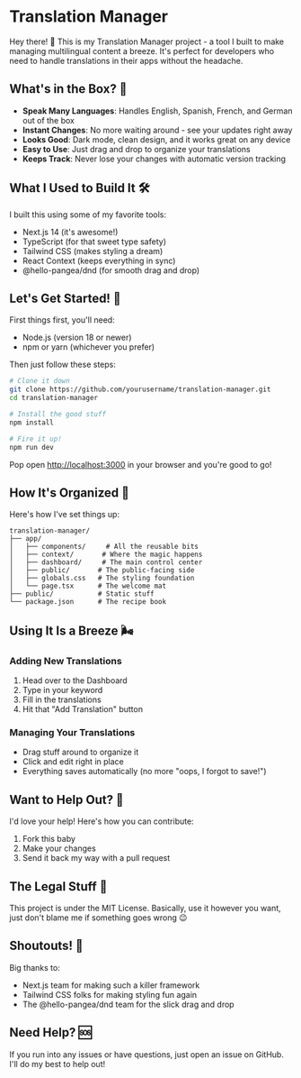 # Translation Manager

Hey there! 👋 This is my Translation Manager project - a tool I built to make managing multilingual content a breeze. It's perfect for developers who need to handle translations in their apps without the headache.

## What's in the Box? 🎁

- **Speak Many Languages**: Handles English, Spanish, French, and German out of the box
- **Instant Changes**: No more waiting around - see your updates right away
- **Looks Good**: Dark mode, clean design, and it works great on any device
- **Easy to Use**: Just drag and drop to organize your translations
- **Keeps Track**: Never lose your changes with automatic version tracking

## What I Used to Build It 🛠️

I built this using some of my favorite tools:

- Next.js 14 (it's awesome!)
- TypeScript (for that sweet type safety)
- Tailwind CSS (makes styling a dream)
- React Context (keeps everything in sync)
- @hello-pangea/dnd (for smooth drag and drop)

## Let's Get Started! 🚀

First things first, you'll need:

- Node.js (version 18 or newer)
- npm or yarn (whichever you prefer)

Then just follow these steps:

```bash
# Clone it down
git clone https://github.com/yourusername/translation-manager.git
cd translation-manager

# Install the good stuff
npm install

# Fire it up!
npm run dev
```

Pop open [http://localhost:3000](http://localhost:3000) in your browser and you're good to go!

## How It's Organized 📁

Here's how I've set things up:

```
translation-manager/
├── app/
│   ├── components/     # All the reusable bits
│   ├── context/       # Where the magic happens
│   ├── dashboard/     # The main control center
│   ├── public/       # The public-facing side
│   ├── globals.css   # The styling foundation
│   └── page.tsx      # The welcome mat
├── public/           # Static stuff
└── package.json      # The recipe book
```

## Using It Is a Breeze 🌬️

### Adding New Translations

1. Head over to the Dashboard
2. Type in your keyword
3. Fill in the translations
4. Hit that "Add Translation" button

### Managing Your Translations

- Drag stuff around to organize it
- Click and edit right in place
- Everything saves automatically (no more "oops, I forgot to save!")

## Want to Help Out? 🤝

I'd love your help! Here's how you can contribute:

1. Fork this baby
2. Make your changes
3. Send it back my way with a pull request

## The Legal Stuff 📜

This project is under the MIT License. Basically, use it however you want, just don't blame me if something goes wrong 😉

## Shoutouts! 🙌

Big thanks to:

- Next.js team for making such a killer framework
- Tailwind CSS folks for making styling fun again
- The @hello-pangea/dnd team for the slick drag and drop

## Need Help? 🆘

If you run into any issues or have questions, just open an issue on GitHub. I'll do my best to help out!
